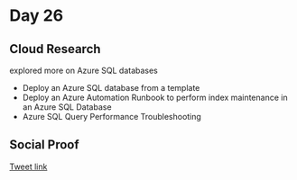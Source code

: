 # Day 26

## Cloud Research

explored more on Azure SQL databases
- Deploy an Azure SQL database from a template 
- Deploy an Azure Automation Runbook to perform index maintenance in an Azure SQL Database
- Azure SQL Query Performance Troubleshooting




## Social Proof

[Tweet link](https://twitter.com/Just4JAG/status/1349876884289564672?s=20)